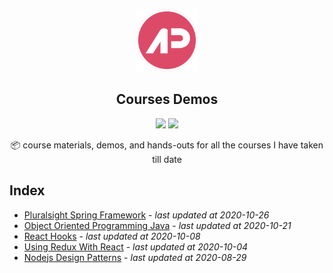 <p align="center">
  <img src="https://raw.githubusercontent.com/ashishdotme/assets/master/logo.png" alt="drawing" width="100"/>
</p>

<h2 align="center">Courses Demos</h2>

<p align="center">
<a href="https://img.shields.io/github/last-commit/ashishdotme/courses-demos?style=for-the-badge"><img src="https://img.shields.io/github/last-commit/ashishdotme/courses-demos?style=for-the-badge"></a>
<a href="https://img.shields.io/github/workflow/status/ashishdotme/courses-demos/Build%20courses-demos/master?style=for-the-badge"><img src="https://img.shields.io/github/workflow/status/ashishdotme/courses-demos/Build%20courses-demos/master?style=for-the-badge"></a>
</p>

<p align="center">📦 course materials, demos, and hands-outs for all the courses I have taken till date</p>

## Index

<!-- index starts -->
* [Pluralsight Spring Framework](https://github.com/ashishdotme/courses-demos/blob/master/pluralsight-spring-framework) - *last updated at 2020-10-26*
* [Object Oriented Programming Java](https://github.com/ashishdotme/courses-demos/blob/master/object-oriented-programming-java) - *last updated at 2020-10-21*
* [React Hooks](https://github.com/ashishdotme/courses-demos/blob/master/react-hooks) - *last updated at 2020-10-08*
* [Using Redux With React](https://github.com/ashishdotme/courses-demos/blob/master/using-redux-with-react) - *last updated at 2020-10-04*
* [Nodejs Design Patterns](https://github.com/ashishdotme/courses-demos/blob/master/nodejs-design-patterns) - *last updated at 2020-08-29*
<!-- index ends -->
